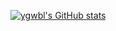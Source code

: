 [![ygwbl's GitHub stats](https://github-readme-stats.vercel.app/api?username=ygwbl)](https://github.com/anuraghazra/github-readme-stats)
